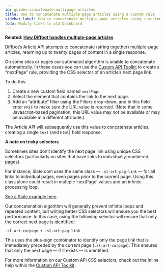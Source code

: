 ```yaml
---
id: guides-concatenate-multipage-articles
title: How to concatenate multiple-page articles using a custom rule
sidebar_label: How to concatenate multiple-page articles using a custom rule
todo: Modify links to old Dashboard
---
```


<div class="entry-content">
		<p><strong>Related: <a title="How Diffbot handles multiple-page articles" href="guides-multi-page-articles-discussions">How Diffbot handles multiple-page articles</a><br>
</strong></p>
<p>Diffbot’s <a href="http://www.diffbot.com/products/automatic/article" target="_blank">Article API</a> attempts to concatenate (string together) multiple-page articles, returning up to twenty pages of content in a single response.</p>
<p>On some sites or pages our automated algorithm is unable to concatenate automatically. In these cases you can use the <a title="Custom API Toolkit" href="http://www.diffbot.com/dev/customize" target="_blank">Custom API Toolkit</a> to create a “nextPage” rule, providing the CSS selector of an article’s next page link.</p>
<p>To do this:</p>
<ol>
<li>Create a new custom field named <code>nextPage</code>.</li>
<li>Select the element that contains the link to the next page.</li>
<li>Add an “attribute” filter using the Filters drop-down, and in this field enter <code>HREF</code> to make sure the URL value is returned. (Note that in some Javascript-based pagination, this URL value may not be available or may be available in a different attribute.)</li>
</ol>
<p>The Article API will subsequently use this value to concatenate articles, creating a single <code>text</code> (and <code>html</code>) field response.</p>
<p><strong>A note on tricky selectors</strong></p>
<p>Sometimes sites don’t identify the next page link using unique CSS selectors (particularly on sites that have links to individually-numbered pages).</p>
<p>For instance, Slate.com uses the same class — <code>.sl-art-pag-link</code> — for all links to individual pages, even pages prior to the current page. Using this class alone could result in multiple ‘nextPage’ values and an infinite processing loop.</p>
<p><a href="http://www.slate.com/articles/double_x/doublex/2012/12/the_day_i_almost_shot_my_father_i_was_young_angry_and_holding_a_gun.html" target="_blank">See a Slate example here</a>.</p>
<p>Our concatenation algorithm will generally prevent infinite loops and repeated content, but writing better CSS selectors will ensure you the best performance. In this case, using the following selector will ensure that only the correct next page is identified:</p>
<p><code>.sl-art-curpage + .sl-art-pag-link</code></p>
<p>This uses the plus-sign combinator to identify only the page link that is immediately preceded by the current page (<code>.sl-art-curpage</code>). This ensures that only the next page — if it exists — is identified.</p>
<p>For more information on our Custom API CSS selectors, check out the inline help within the <a href="http://www.diffbot.com/dev/customize" target="_blank">Custom API Toolkit</a>.</p>
			</div>

